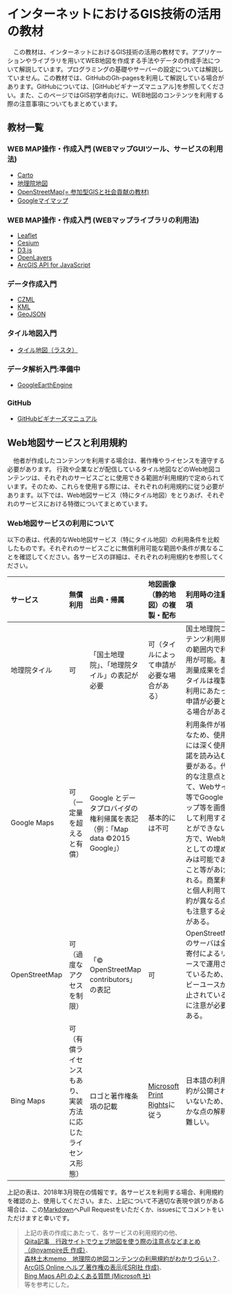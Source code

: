 # インターネットにおけるGIS技術の活用の教材
　この教材は、インターネットにおけるGIS技術の活用の教材です。アプリケーションやライブラリを用いてWEB地図を作成する手法やデータの作成手法について解説しています。プログラミングの基礎やサーバーの設定については解説していません。この教材では、GitHubのGh-pagesを利用して解説している場合があります。GitHubについては、[GitHubビギナーズマニュアル]を参照してください。また、このページではGIS初学者向けに、WEB地図のコンテンツを利用する際の注意事項についてもまとめています。

## 教材一覧

### WEB MAP操作・作成入門 (WEBマップGUIツール、サービスの利用法)
- [Carto](./CartoDB/Carto.md#Carto)
- [地理院地図](./地理院地図/地理院地図.md)
- [OpenStreetMap(= 参加型GISと社会貢献の教材)](../26_参加型GISと社会貢献/26_参加型GISと社会貢献.md)
- [Googleマイマップ](./Googleマイマップ/Googleマイマップ.md)

### WEB MAP操作・作成入門 (WEBマップライブラリの利用法)
- [Leaflet](./Leaflet/Leaflet.md)
- [Cesium](./Cesium/Cesium.md)
- [D3.js](./D3.js/D3.js.md)
- [OpenLayers](./OpenLayers/OpenLayers.md)
- [ArcGIS API for JavaScript](./arcgisapi4js/arcgisapi4js.md)

### データ作成入門
- [CZML](./CZML/CZML.md)
- [KML](./KML/KML.md)
- [GeoJSON](./GeoJSON/GeoJSON.md)

### タイル地図入門
- [タイル地図（ラスタ）](./rastertile/rastertile.md)

### データ解析入門:準備中
- [GoogleEarthEngine](#)

### GitHub
- [GitHubビギナーズマニュアル](./GitHubビギナーズマニュアル/GitHubビギナーズマニュアル.md)

## Web地図サービスと利用規約
　他者が作成したコンテンツを利用する場合は、著作権やライセンスを遵守する必要があります。
行政や企業などが配信しているタイル地図などのWeb地図コンテンツは、それぞれのサービスごとに使用できる範囲が利用規約で定められています。そのため、これらを使用する際には、それぞれの利用規約に従う必要があります。以下では、Web地図サービス（特にタイル地図）をとりあげ、それぞれのサービスにおける特徴についてまとめています。

### Web地図サービスの利用について
以下の表は、代表的なWeb地図サービス（特にタイル地図）の利用条件を比較したものです。それぞれのサービスごとに無償利用可能な範囲や条件が異なることを確認してください。各サービスの詳細は、それぞれの利用規約を参照してください。

|サービス|無償利用|出典・帰属|地図画像（静的地図）の複製・配布|利用時の注意事項|詳細(URL)|
|:---|:---|:---|:---|:---|:---|
|地理院タイル|可|「国土地理院」、「地理院タイル」の表記が必要|可（タイルによって申請が必要な場合がある）|国土地理院コンテンツ利用規約の範囲内で利活用が可能。基本測量成果を含むタイルは複製、利用にあたって申請が必要となる場合がある。|[地理院タイルのご利用について](https://maps.gsi.go.jp/help/use.html)|
|Google Maps|可（一定量を超えると有償）|Google とデータプロバイダの権利帰属を表記（例：「Map data ©2015 Google」）|基本的には不可|利用条件が複雑なため、使用時には深く使用許諾を読み込む必要がある。代表的な注意点として、Webサイト等でGoogle マップ等を画像として利用することができない一方で、Web地図としての埋め込みは可能であること等があげられる。商業利用と個人利用で制約が異なる点にも注意する必要がある。|[Google マップ、Google Earth、ストリートビューの使用](https://www.google.co.jp/intl/ja/permissions/geoguidelines.html)|
|OpenStreetMap|可（過度なアクセスを制限）|「© OpenStreetMap contributors」の表記|可|OpenStreetMapのサーバは全て寄付によるリソースで運用されているため、ヘビーユースが禁止されている点に注意が必要である。|[Tile Usage Policy](https://operations.osmfoundation.org/policies/tiles/)|
|Bing Maps|可（有償ライセンスもあり、実装方法に応じたライセンス形態）|ロゴと著作権条項の記載|[Microsoft Print Rights](https://www.microsoft.com/en-us/maps/product/print-rights)に従う|日本語の利用規約が公開されていないため、細かな点の解釈が難しい。|[Microsoft® Bing™ Maps Platform APIs' Terms Of Use](https://www.microsoft.com/en-us/maps/product)|


上記の表は、2018年3月現在の情報です。各サービスを利用する場合、利用規約を確認の上、使用してください。また、上記について不適切な表現や誤りがある場合は、この[Markdown](./README.md)へPull Requestをいただくか、issuesにてコメントをいただけますと幸いです。

> 上記の表の作成にあたって、各サービスの利用規約の他、  
[Qiita記事　行政サイトでウェブ地図を使う際の注意点などまとめ（@nyampire氏 作成）](https://qiita.com/nyampire/items/5fd06107f25bc12a526f)、  
[森林土木memo　地理院の地図コンテンツの利用規約がわかりづらい？](http://koutochas.seesaa.net/article/422316884.html)、  
[ArcGIS Online ヘルプ 著作権の表示(ESRI社 作成)](http://doc.arcgis.com/ja/arcgis-online/reference/display-copyrights.htm)、  
[Bing Maps API のよくある質問 (Microsoft 社)](https://www.xlsoft.com/jp/products/bing_maps/faq.html)  
等を参考にした。
